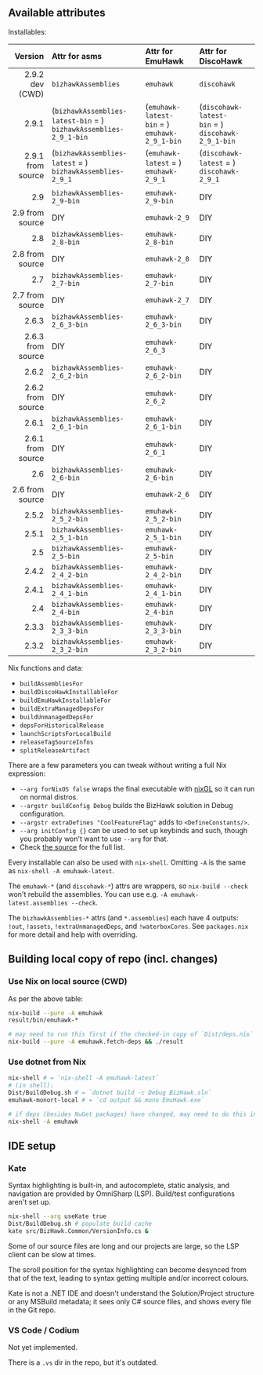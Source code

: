 ## Available attributes

<!-- MARKER_FOR_HELPER_SCRIPT_START -->
Installables:

Version | Attr for asms | Attr for EmuHawk | Attr for DiscoHawk
--:|:--|:--|:--
2.9.2 dev (CWD) | `bizhawkAssemblies` | `emuhawk` | `discohawk`
2.9.1 | (`bizhawkAssemblies-latest-bin`&nbsp;=&nbsp;) `bizhawkAssemblies-2_9_1-bin` | (`emuhawk-latest-bin`&nbsp;=&nbsp;) `emuhawk-2_9_1-bin` | (`discohawk-latest-bin`&nbsp;=&nbsp;) `discohawk-2_9_1-bin`
2.9.1 from source | (`bizhawkAssemblies-latest`&nbsp;=&nbsp;) `bizhawkAssemblies-2_9_1` | (`emuhawk-latest`&nbsp;=&nbsp;) `emuhawk-2_9_1` | (`discohawk-latest`&nbsp;=&nbsp;) `discohawk-2_9_1`
|||
2.9 | `bizhawkAssemblies-2_9-bin` | `emuhawk-2_9-bin` | DIY
2.9 from source | DIY | `emuhawk-2_9` | DIY
2.8 | `bizhawkAssemblies-2_8-bin` | `emuhawk-2_8-bin` | DIY
2.8 from source | DIY | `emuhawk-2_8` | DIY
2.7 | `bizhawkAssemblies-2_7-bin` | `emuhawk-2_7-bin` | DIY
2.7 from source | DIY | `emuhawk-2_7` | DIY
2.6.3 | `bizhawkAssemblies-2_6_3-bin` | `emuhawk-2_6_3-bin` | DIY
2.6.3 from source | DIY | `emuhawk-2_6_3` | DIY
2.6.2 | `bizhawkAssemblies-2_6_2-bin` | `emuhawk-2_6_2-bin` | DIY
2.6.2 from source | DIY | `emuhawk-2_6_2` | DIY
2.6.1 | `bizhawkAssemblies-2_6_1-bin` | `emuhawk-2_6_1-bin` | DIY
2.6.1 from source | DIY | `emuhawk-2_6_1` | DIY
2.6 | `bizhawkAssemblies-2_6-bin` | `emuhawk-2_6-bin` | DIY
2.6 from source | DIY | `emuhawk-2_6` | DIY
2.5.2 | `bizhawkAssemblies-2_5_2-bin` | `emuhawk-2_5_2-bin` | DIY
2.5.1 | `bizhawkAssemblies-2_5_1-bin` | `emuhawk-2_5_1-bin` | DIY
2.5 | `bizhawkAssemblies-2_5-bin` | `emuhawk-2_5-bin` | DIY
2.4.2 | `bizhawkAssemblies-2_4_2-bin` | `emuhawk-2_4_2-bin` | DIY
2.4.1 | `bizhawkAssemblies-2_4_1-bin` | `emuhawk-2_4_1-bin` | DIY
2.4 | `bizhawkAssemblies-2_4-bin` | `emuhawk-2_4-bin` | DIY
2.3.3 | `bizhawkAssemblies-2_3_3-bin` | `emuhawk-2_3_3-bin` | DIY
2.3.2 | `bizhawkAssemblies-2_3_2-bin` | `emuhawk-2_3_2-bin` | DIY

Nix functions and data:
- `buildAssembliesFor`
- `buildDiscoHawkInstallableFor`
- `buildEmuHawkInstallableFor`
- `buildExtraManagedDepsFor`
- `buildUnmanagedDepsFor`
- `depsForHistoricalRelease`
- `launchScriptsForLocalBuild`
- `releaseTagSourceInfos`
- `splitReleaseArtifact`
<!-- MARKER_FOR_HELPER_SCRIPT_END -->

There are a few parameters you can tweak without writing a full Nix expression:
- `--arg forNixOS false` wraps the final executable with [nixGL](https://github.com/nix-community/nixGL) so it can run on normal distros.
- `--argstr buildConfig Debug` builds the BizHawk solution in Debug configuration.
- `--argstr extraDefines "CoolFeatureFlag"` adds to `<DefineConstants/>`.
- `--arg initConfig {}` can be used to set up keybinds and such, though you probably won't want to use `--arg` for that.
- Check [the source](default.nix) for the full list.

Every installable can also be used with `nix-shell`. Omitting `-A` is the same as `nix-shell -A emuhawk-latest`.
<!-- TODO haven't implemented LSPs
Bring your own IDE, or pass e.g. `--arg useVSCode true` for one that's ready to use. Alternatives: `useKate`, and `useNanoAndCola`.
-->

The `emuhawk-*` (and `discohawk-*`) attrs are wrappers, so `nix-build --check` won't rebuild the assemblies.
You can use e.g. `-A emuhawk-latest.assemblies --check`.

The `bizhawkAssemblies-*` attrs (and `*.assemblies`) each have 4 outputs: `!out`, `!assets`, `!extraUnmanagedDeps`, and `!waterboxCores`.
See `packages.nix` for more detail and help with overriding.

## Building local copy of repo (incl. changes)

### Use Nix on local source (CWD)

As per the above table:
```sh
nix-build --pure -A emuhawk
result/bin/emuhawk-*

# may need to run this first if the checked-in copy of `Dist/deps.nix` hasn't been updated:
nix-build --pure -A emuhawk.fetch-deps && ./result
```

### Use dotnet from Nix

```sh
nix-shell # = `nix-shell -A emuhawk-latest`
# (in shell):
Dist/BuildDebug.sh # = `dotnet build -c Debug BizHawk.sln`
emuhawk-monort-local # = `cd output && mono EmuHawk.exe`

# if deps (besides NuGet packages) have changed, may need to do this instead, but it will do a slow copy of the repo to the Nix store
nix-shell -A emuhawk
```

## IDE setup

### Kate

Syntax highlighting is built-in, and autocomplete, static analysis, and navigation are provided by OmniSharp (LSP).
Build/test configurations aren't set up.

```sh
nix-shell --arg useKate true
Dist/BuildDebug.sh # populate build cache
kate src/BizHawk.Common/VersionInfo.cs &
```

Some of our source files are long and our projects are large, so the LSP client can be slow at times.

The scroll position for the syntax highlighting can become desynced from that of the text, leading to syntax getting multiple and/or incorrect colours.

Kate is not a .NET IDE and doesn't understand the Solution/Project structure or any MSBuild metadata; it sees only C# source files, and shows every file in the Git repo.

### VS Code / Codium

Not yet implemented.

There is a `.vs` dir in the repo, but it's outdated.
